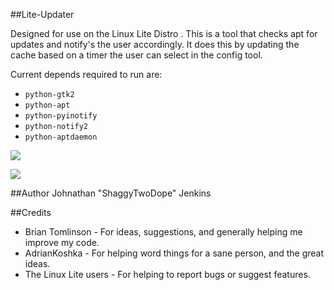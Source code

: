 ##Lite-Updater

Designed for use on the Linux Lite Distro .
This is a tool that checks apt for updates and notify's the user accordingly.
It does this by updating the cache based on a timer the user can select in the config tool.


Current depends required to run are:
- ``python-gtk2``
- ``python-apt``
- ``python-pyinotify``
- ``python-notify2``
- ``python-aptdaemon``

![](http://i.imgur.com/XkhMwV3.png)

![](http://i.imgur.com/Z305Z8Z.png)

##Author
Johnathan "ShaggyTwoDope" Jenkins

##Credits
- Brian Tomlinson - For ideas, suggestions, and generally helping me improve my code.
- AdrianKoshka - For helping word things for a sane person, and the great ideas.
- The Linux Lite users - For helping to report bugs or suggest features.

